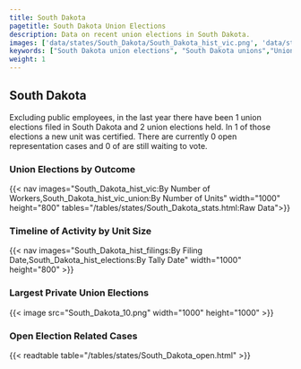 ```yaml
---
title: South Dakota
pagetitle: South Dakota Union Elections
description: Data on recent union elections in South Dakota.
images: ['data/states/South_Dakota/South_Dakota_hist_vic.png', 'data/states/South_Dakota/South_Dakota_hist_size.png', 'data/states/South_Dakota/South_Dakota_10.png']
keywords: ["South Dakota union elections", "South Dakota unions","Union elections"]
weight: 1
---
```

##  South Dakota

Excluding public employees, in the last year there have been 1 union elections filed in South Dakota and 2 union elections held. In 1 of those elections a new unit was certified. There are currently 0 open representation cases and 0 of are still waiting to vote.

### Union Elections by Outcome
{{< nav images="South_Dakota_hist_vic:By Number of Workers,South_Dakota_hist_vic_union:By Number of Units" width="1000" height="800" tables="/tables/states/South_Dakota_stats.html:Raw Data">}}

### Timeline of Activity by Unit Size
{{< nav images="South_Dakota_hist_filings:By Filing Date,South_Dakota_hist_elections:By Tally Date" width="1000" height="800" >}}

### Largest Private Union Elections
{{< image src="South_Dakota_10.png" width="1000" height="1000"  >}}

### Open Election Related Cases
{{< readtable table="/tables/states/South_Dakota_open.html" >}}

